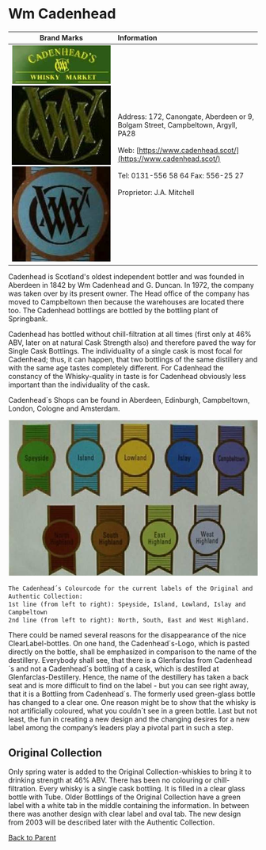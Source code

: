 # Wm Cadenhead

|Brand Marks|Information|
|:---------:|:----------|
|![logo 1](../img/ib/cadenhead/logo1.jpg)  ![logo 2](../img/ib/cadenhead/logo2.jpg) ![logo 3](../img/ib/cadenhead/logo3.jpg)|Address: 172, Canongate, Aberdeen or 9, Bolgam Street, Campbeltown, Argyll, PA28 <br/><br/>Web: [https://www.cadenhead.scot/](https://www.cadenhead.scot/) <br/><br/> Tel: 0131-556 58 64 Fax: 556-25 27 <br/><br/> Proprietor: J.A. Mitchell 

Cadenhead is Scotland's oldest independent bottler and was founded in Aberdeen in 1842 by Wm Cadenhead and G. Duncan. In 1972, the company was taken over by its present owner. The Head office of the company has moved to Campbeltown then because the warehouses are located there too. The Cadenhead bottlings are bottled by the bottling plant of Springbank.

Cadenhead has bottled without chill-filtration at all times (first only at 46% ABV, later on at natural Cask Strength also) and therefore paved the way for Single Cask Bottlings. The individuality of a single cask is most focal for Cadenhead; thus, it can happen, that two bottlings of the same distillery and with the same age tastes completely different. For Cadenhead the constancy of the Whisky-quality in taste is for Cadenhead obviously less important than the individuality of the cask.

Cadenhead´s Shops can be found in Aberdeen, Edinburgh, Campbeltown, London, Cologne and Amsterdam.

![Cadenhead's Colour Code](../img/ib/cadenhead/colourcode.jpg)

    The Cadenhead´s Colourcode for the current labels of the Original and Authentic Collection:
    1st line (from left to right): Speyside, Island, Lowland, Islay and Campbeltown
    2nd line (from left to right): North, South, East and West Highland.

There could be named several reasons for the disappearance of the nice ClearLabel-bottles. On
one hand, the Cadenhead´s-Logo, which is pasted directly on the bottle, shall be emphasized in
comparison to the name of the destillery. Everybody shall see, that there is a Glenfarclas from
Cadenhead´s and not a Cadenhead´s bottling of a cask, which is destilled at Glenfarclas-Destillery.
Hence, the name of the destillery has taken a back seat and is more difficult to find on the label -
but you can see right away, that it is a Bottling from Cadenhead´s. The formerly used green-glass
bottle has changed to a clear one. One reason might be to show that the whisky is not artificially
coloured, what you couldn´t see in a green bottle.
Last but not least, the fun in creating a new design and the changing desires for a new label among
the company’s leaders play a pivotal part in such a step. 

## Original Collection

Only spring water is added to the Original Collection-whiskies to bring it to drinking strength at
46% ABV. There has been no colouring or chill-filtration. Every whisky is a single cask bottling. It
is filled in a clear glass bottle with Tube. Older Bottlings of the Original Collection have a green label
with a white tab in the middle containing the information.
In between there was another design with clear label and oval tab. The new design from 2003 will
be described later with the Authentic Collection.

[Back to Parent](IndependentBottlers.md)